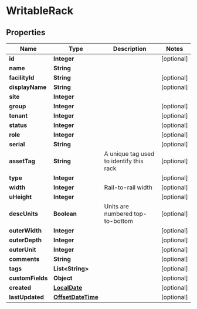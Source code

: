 # WritableRack

## Properties
Name | Type | Description | Notes
------------ | ------------- | ------------- | -------------
**id** | **Integer** |  |  [optional]
**name** | **String** |  | 
**facilityId** | **String** |  |  [optional]
**displayName** | **String** |  |  [optional]
**site** | **Integer** |  | 
**group** | **Integer** |  |  [optional]
**tenant** | **Integer** |  |  [optional]
**status** | **Integer** |  |  [optional]
**role** | **Integer** |  |  [optional]
**serial** | **String** |  |  [optional]
**assetTag** | **String** | A unique tag used to identify this rack |  [optional]
**type** | **Integer** |  |  [optional]
**width** | **Integer** | Rail-to-rail width |  [optional]
**uHeight** | **Integer** |  |  [optional]
**descUnits** | **Boolean** | Units are numbered top-to-bottom |  [optional]
**outerWidth** | **Integer** |  |  [optional]
**outerDepth** | **Integer** |  |  [optional]
**outerUnit** | **Integer** |  |  [optional]
**comments** | **String** |  |  [optional]
**tags** | **List&lt;String&gt;** |  |  [optional]
**customFields** | **Object** |  |  [optional]
**created** | [**LocalDate**](LocalDate.md) |  |  [optional]
**lastUpdated** | [**OffsetDateTime**](OffsetDateTime.md) |  |  [optional]
